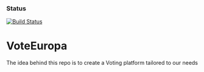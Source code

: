 ### Status
[![Build Status](https://travis-ci.org/ActEuropa/VoteEuropa.svg?branch=master)](https://travis-ci.org/ActEuropa/VoteEuropa)
# VoteEuropa
The idea behind this repo is to create a Voting platform tailored to our needs
